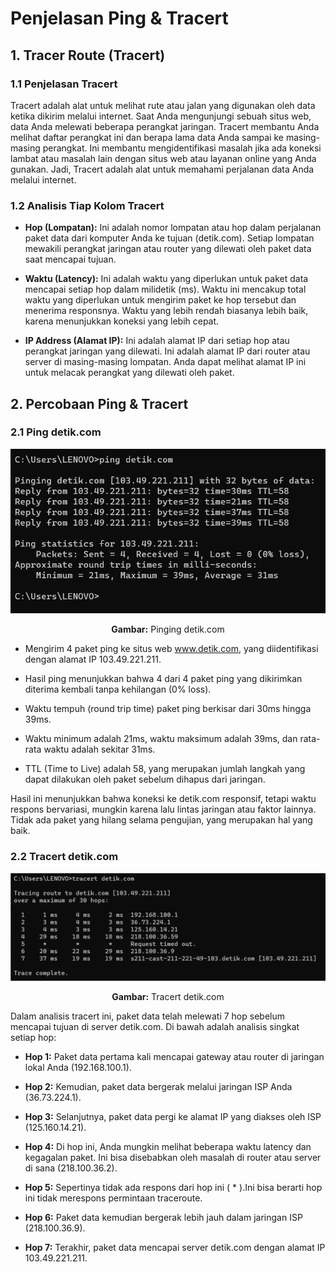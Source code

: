 # Penjelasan Ping & Tracert

## 1. Tracer Route (Tracert)
### 1.1 Penjelasan Tracert
Tracert adalah alat untuk melihat rute atau jalan yang digunakan oleh data ketika dikirim melalui internet. Saat Anda mengunjungi sebuah situs web, data Anda melewati beberapa perangkat jaringan. Tracert membantu Anda melihat daftar perangkat ini dan berapa lama data Anda sampai ke masing-masing perangkat. Ini membantu mengidentifikasi masalah jika ada koneksi lambat atau masalah lain dengan situs web atau layanan online yang Anda gunakan. Jadi, Tracert adalah alat untuk memahami perjalanan data Anda melalui internet.

### 1.2 Analisis Tiap Kolom Tracert
* **Hop (Lompatan):** Ini adalah nomor lompatan atau hop dalam perjalanan paket data dari komputer Anda ke tujuan (detik.com). Setiap lompatan mewakili perangkat jaringan atau router yang dilewati oleh paket data saat mencapai tujuan.

* **Waktu (Latency):** Ini adalah waktu yang diperlukan untuk paket data mencapai setiap hop dalam milidetik (ms). Waktu ini mencakup total waktu yang diperlukan untuk mengirim paket ke hop tersebut dan menerima responsnya. Waktu yang lebih rendah biasanya lebih baik, karena menunjukkan koneksi yang lebih cepat.

* **IP Address (Alamat IP):** Ini adalah alamat IP dari setiap hop atau perangkat jaringan yang dilewati. Ini adalah alamat IP dari router atau server di masing-masing lompatan. Anda dapat melihat alamat IP ini untuk melacak perangkat yang dilewati oleh paket.

## 2. Percobaan Ping & Tracert
### 2.1 Ping detik.com

<div align="center">
<img src="assets/ping.png">
<p><strong>Gambar:</strong> Pinging detik.com</p>
</div>

* Mengirim 4 paket ping ke situs web www.detik.com, yang diidentifikasi dengan alamat IP 103.49.221.211.

* Hasil ping menunjukkan bahwa 4 dari 4 paket ping yang dikirimkan diterima kembali tanpa kehilangan (0% loss).

* Waktu tempuh (round trip time) paket ping berkisar dari 30ms hingga 39ms.

* Waktu minimum adalah 21ms, waktu maksimum adalah 39ms, dan rata-rata waktu adalah sekitar 31ms.

* TTL (Time to Live) adalah 58, yang merupakan jumlah langkah yang dapat dilakukan oleh paket sebelum dihapus dari jaringan.

Hasil ini menunjukkan bahwa koneksi ke detik.com responsif, tetapi waktu respons bervariasi, mungkin karena lalu lintas jaringan atau faktor lainnya. Tidak ada paket yang hilang selama pengujian, yang merupakan hal yang baik.

### 2.2 Tracert detik.com

<div align="center">
<img src="assets/tracert.png">
<p><strong>Gambar:</strong> Tracert detik.com</p>
</div>

Dalam analisis tracert ini, paket data telah melewati 7 hop sebelum mencapai tujuan di server detik.com. Di bawah adalah analisis singkat setiap hop:

* **Hop 1:** Paket data pertama kali mencapai gateway atau router di jaringan lokal Anda (192.168.100.1).

* **Hop 2:** Kemudian, paket data bergerak melalui jaringan ISP Anda (36.73.224.1).

* **Hop 3:** Selanjutnya, paket data pergi ke alamat IP yang diakses oleh ISP (125.160.14.21).

* **Hop 4:** Di hop ini, Anda mungkin melihat beberapa waktu latency dan kegagalan paket. Ini bisa disebabkan oleh masalah di router atau server di sana (218.100.36.2).

* **Hop 5:** Sepertinya tidak ada respons dari hop ini ( * ).Ini bisa berarti hop ini tidak merespons permintaan traceroute.

* **Hop 6:** Paket data kemudian bergerak lebih jauh dalam jaringan ISP (218.100.36.9).

* **Hop 7:** Terakhir, paket data mencapai server detik.com dengan alamat IP 103.49.221.211.